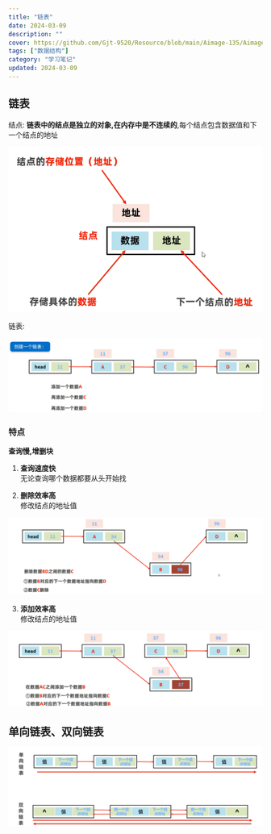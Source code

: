 ```yaml
---
title: "链表"
date: 2024-03-09
description: ""
cover: https://github.com/Gjt-9520/Resource/blob/main/Aimage-135/Aimage31.jpg?raw=true
tags: ["数据结构"]
category: "学习笔记"
updated: 2024-03-09
---
```


## 链表

结点: **链表中的结点是独立的对象,在内存中是不连续的**,每个结点包含数据值和下一个结点的地址

![结点](../images/结点.png)

链表: 

![链表](../images/链表.png)

### 特点 

**查询慢,增删块**

1. **查询速度快**      
无论查询哪个数据都要从头开始找

2. **删除效率高**         
修改结点的地址值

![删除结点](../images/删除结点.png)

3. **添加效率高**        
修改结点的地址值   

![添加结点](../images/添加结点.png)

## 单向链表、双向链表

![单向链表、双向链表](../images/单向链表、双向链表.png)